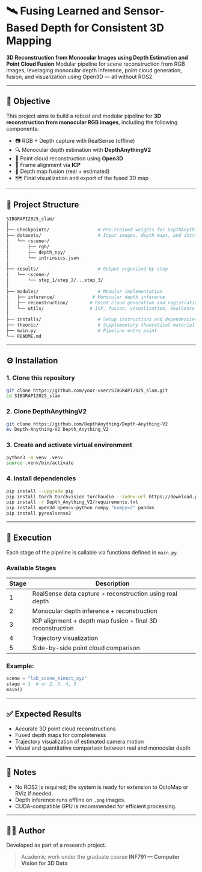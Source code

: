 # 🛰️ Fusing Learned and Sensor-Based Depth for Consistent 3D Mapping

**3D Reconstruction from Monocular Images using Depth Estimation and Point Cloud Fusion**
Modular pipeline for scene reconstruction from RGB images, leveraging monocular depth inference, point cloud generation, fusion, and visualization using Open3D — all without ROS2.

---

## 🎯 Objective

This project aims to build a robust and modular pipeline for **3D reconstruction from monocular RGB images**, including the following components:

* 📷 RGB + Depth capture with RealSense (offline)
* 🔍 Monocular depth estimation with **DepthAnythingV2**
* 🔁 Point cloud reconstruction using **Open3D**
* 🔄 Frame alignment via **ICP**
* 🧩 Depth map fusion (real + estimated)
* 🗺️ Final visualization and export of the fused 3D map

---

## 📁 Project Structure

```bash
SIBGRAPI2025_slam/
│
├── checkpoints/                  # Pre-trained weights for DepthAnything
├── datasets/                     # Input images, depth maps, and intrinsics
│   └── <scene>/
│       ├── rgb/
│       ├── depth_npy/
│       └── intrinsics.json
│
├── results/                      # Output organized by step
│   └── <scene>/
│       └── step_1/step_2/...step_3/
│
├── modules/                      # Modular implementation
│   ├── inference/              # Monocular depth inference
│   ├── reconstruction/        # Point cloud generation and registration
│   └── utils/                 # ICP, fusion, visualization, RealSense tools
│
├── installs/                     # Setup instructions and dependencies
├── theoric/                      # Supplementary theoretical material
├── main.py                       # Pipeline entry point
└── README.md
```

---

## ⚙️ Installation

### 1. Clone this repository

```bash
git clone https://github.com/your-user/SIBGRAPI2025_slam.git
cd SIBGRAPI2025_slam
```

### 2. Clone DepthAnythingV2

```bash
git clone https://github.com/DepthAnything/Depth-Anything-V2
mv Depth-Anything-V2 Depth_Anything_V2
```

### 3. Create and activate virtual environment

```bash
python3 -m venv .venv
source .venv/bin/activate
```

### 4. Install dependencies

```bash
pip install --upgrade pip
pip install torch torchvision torchaudio --index-url https://download.pytorch.org/whl/cu118  # cu121 cu128
pip install -r Depth_Anything_V2/requirements.txt
pip install open3d opencv-python numpy "numpy<2" pandas
pip install pyrealsense2
```

---

## 🚀 Execution

Each stage of the pipeline is callable via functions defined in `main.py`.

### Available Stages

| Stage | Description                                                |
| ----- | ---------------------------------------------------------- |
| 1     | RealSense data capture + reconstruction using real depth   |
| 2     | Monocular depth inference + reconstruction                 |
| 3     | ICP alignment + depth map fusion + final 3D reconstruction |
| 4     | Trajectory visualization                                   |
| 5     | Side-by-side point cloud comparison                        |

### Example:

```python
scene = "lab_scene_kinect_xyz"
stage = 1  # or 2, 3, 4, 5
main()
```

---

## ✅ Expected Results

* Accurate 3D point cloud reconstructions
* Fused depth maps for completeness
* Trajectory visualization of estimated camera motion
* Visual and quantitative comparison between real and monocular depth

---

## 📌 Notes

* No ROS2 is required; the system is ready for extension to OctoMap or RViz if needed.
* Depth inference runs offline on `.png` images.
* CUDA-compatible GPU is recommended for efficient processing.

---

## 👨‍🔬 Author

Developed as part of a research project.

> Academic work under the graduate course **INF791 — Computer Vision for 3D Data**
